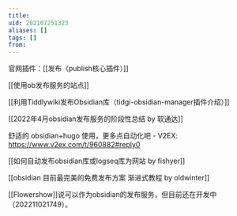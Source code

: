 ```yaml
---
title: 
uid: 202107251323
aliases: []
tags: []
from: 
---
```

官网插件：[[发布（publish核心插件）]]

[[使用ob发布服务的站点]]

[[利用Tiddlywiki发布Obsidian库（tidgi-obsidian-manager插件介绍）]]

[[2022年4月obsidian发布服务的阶段性总结 by 软通达]]

舒适的 obsidian+hugo 使用，更多点自动化吧 - V2EX: https://www.v2ex.com/t/960882#reply0

[[如何自动发布obsidian库或logseq库为网站 by  fishyer]]

[[obsidian 目前最完美的免费发布方案 渐进式教程 by oldwinter]]


[[Flowershow]]说可以作为obsidian的发布服务，但目前还在开发中（202211021749）。